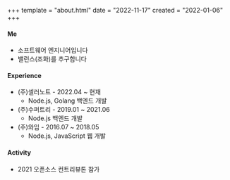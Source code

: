 +++
template = "about.html"
date = "2022-11-17"
created = "2022-01-06"
+++

#### Me
- 소프트웨어 엔지니어입니다
- 밸런스(조화)를 추구합니다

#### Experience
- (주)셀러노트 - 2022.04 ~ 현재
  - Node.js, Golang 백엔드 개발
- (주)수퍼트리 - 2019.01 ~ 2021.06
  - Node.js 백엔드 개발
- (주)와임 - 2016.07 ~ 2018.05
  - Node.js, JavaScript 웹 개발

#### Activity
- 2021 오픈소스 컨트리뷰톤 참가